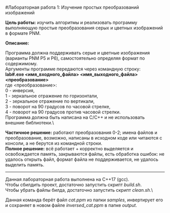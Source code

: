 #Лабораторная работа 1: Изучение простых преобразований изображений

**Цель работы:** изучить алгоритмы и реализовать программу выполняющую простые преобразования серых и цветных изображений в формате PNM.

**Описание:**

Программа должна поддерживать серые и цветные изображения (варианты PNM P5 и P6), самостоятельно определяя формат по содержимому.\
Аргументы программе передаются через командную строку:\
**lab#.exe <имя_входного_файла> <имя_выходного_файла> <преобразование>**\
где <преобразование>:\
0 - инверсия,\
1 - зеркальное отражение по горизонтали,\
2 - зеркальное отражение по вертикали,\
3 - поворот на 90 градусов по часовой стрелке,\
4 - поворот на 90 градусов против часовой стрелки.\
Программа должна быть написана на C/C++ и не использовать внешние библиотеки.\

**Частичное решение:** работают преобразования 0-2; имена файлов и преобразование, возможно, написаны в исходном коде или читаются с консоли, а не берутся из командной строки.\
**Полное решение:** всё работает + корректно выделяется и освобождается память, закрываются файлы, есть обработка ошибок: не удалось открыть файл, формат файла не поддерживается, не удалось выделить память.

____________________________________________________

Данная лабораторная работа выполнена на C++17 (gcc).\
Чтобы сбилдить проект, достаточно запустить скрипт *build.sh*.\
Чтобы убрать файлы билда, достаточно запустить скрипт *clean.sh*.\

Данная команда берёт файл *cat.ppm* из папки *samples*, инвертирует его и сохраняет в новом файле *inversed_cat.ppm* в папке *output*.
